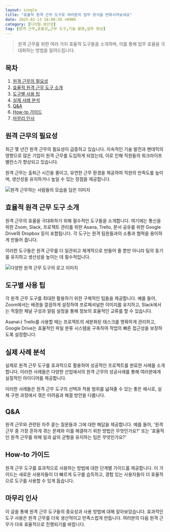 ```yaml
---
layout: single
title: "효율적 원격 근무 도구로 여러분의 업무 방식을 변화시켜보세요"
date: 2025-02-13 18:00:59 +0900
category: [디지털-생산성]
tag: [원격 근무,효율성,근무 도구,기술 활용,업무 향상]
---
```

  
> 원격 근무를 위한 여러 가지 효율적 도구들을 소개하며, 이를 통해 업무 효율을 극대화하는 방법을 알려드립니다.

## 목차
1. [원격 근무의 필요성](#원격-근무의-필요성)
2. [효율적 원격 근무 도구 소개](#효율적-원격-근무-도구-소개)
3. [도구별 사용 팁](#도구별-사용-팁)
4. [실제 사례 분석](#실제-사례-분석)
5. [Q&A](#qa)
6. [How-to 가이드](#how-to-가이드)
7. [마무리 인사](#마무리-인사)

## 원격 근무의 필요성

최근 몇 년간 원격 근무의 필요성이 급증하고 있습니다. 지속적인 기술 발전과 팬데믹의 영향으로 많은 기업이 원격 근무를 도입하게 되었는데, 이로 인해 직원들의 워크라이프 밸런스가 향상되고 있습니다.


원격 근무는 출퇴근 시간을 줄이고, 유연한 근무 환경을 제공하여 직원의 만족도를 높이며, 생산성을 유지하거나 높일 수 있는 장점을 제공합니다.


![원격 근무하는 사람들의 모습을 담은 이미지](undefined)



## 효율적 원격 근무 도구 소개

원격 근무의 효율을 극대화하기 위해 필수적인 도구들을 소개합니다. 여기에는 통신을 위한 Zoom, Slack, 프로젝트 관리를 위한 Asana, Trello, 문서 공유를 위한 Google Drive와 Dropbox 등이 포함됩니다. 각 도구는 원격 팀원들과의 소통과 협력을 용이하게 만들어 줍니다.


이러한 도구들은 원격 근무를 더 일관되고 체계적으로 만들어 줄 뿐만 아니라 팀의 동기를 유지하고 생산성을 높이는 데 필수적입니다.


![다양한 원격 근무 도구의 로고 이미지](undefined)



## 도구별 사용 팁

각 원격 근무 도구를 최대한 활용하기 위한 구체적인 팁들을 제공합니다. 예를 들어, Zoom에서는 배경을 깔끔하게 설정하여 프로페셔널한 이미지를 유지하고, Slack에서는 적절한 채널 구성과 알림 설정을 통해 정보의 효율적인 교류를 할 수 있습니다.


Asana나 Trello를 사용할 때는 프로젝트의 세분화된 태스크를 명확하게 관리하고, Google Drive는 효율적인 파일 분류 시스템을 구축하여 작업의 빠른 접근성을 보장하도록 설정합니다.



## 실제 사례 분석

실제로 원격 근무 도구를 효과적으로 활용하여 성공적인 프로젝트를 완료한 사례를 소개합니다. 이러한 사례들은 다양한 산업에서의 원격 근무의 성공사례를 통해 여러분에게 실질적인 아이디어를 제공합니다.


이러한 사례들은 원격 근무 도구의 선택과 적용 범위를 넓혀줄 수 있는 좋은 예시로, 실제 구현 과정에서 겪은 어려움과 해결 방안을 다룹니다.



## Q&A

원격 근무와 관련된 자주 묻는 질문들과 그에 대한 해답을 제공합니다. 예를 들어, '원격 근무 중 가장 흔하게 겪는 문제와 이를 해결하기 위한 방법은 무엇인가요?' 또는 '효율적인 원격 근무를 위해 일과 삶의 균형을 유지하는 팁은 무엇인가요?'



## How-to 가이드

원격 근무 도구를 효과적으로 사용하는 방법에 대한 단계별 가이드를 제공합니다. 이 가이드는 새로운 사용자들이 더 빠르게 도구를 습득하고, 경험 있는 사용자들이 더 효율적으로 도구를 사용할 수 있게 돕습니다.



## 마무리 인사

이 글을 통해 원격 근무 도구들의 중요성과 사용 방법에 대해 알아보았습니다. 효과적인 도구 사용은 원격 근무를 더욱 생산적이고 만족스럽게 만듭니다. 여러분의 다음 원격 근무가 더욱 효율적으로 진행되기를 바랍니다.

